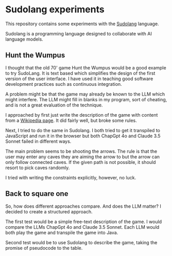 # Sudolang experiments

This repository contains some experiments with the [Sudolang](https://github.com/paralleldrive/sudolang-llm-support) language.

Sudolang is a programming language designed to collaborate with AI language models.

## Hunt the Wumpus

I thought that the old 70' game Hunt the Wumpus would be a good example to try SudoLang. It is text based which simplifies 
the design of the first version of the user interface. I have used it in teaching good software development practices 
such as continuous integration. 

A problem might be that the game may already be known to the LLM which might interfere. The LLM might fill in blanks
in my program, sort of cheating, and is not a great evaluation of the technique.

I approached by first just write the description of the game with content from a 
[Wikipedia page](https://en.wikipedia.org/wiki/Hunt_the_Wumpus). It did fairly well, but broke some rules.

Next, I tried to do the same in Sudolang. I both tried to get it transpiled to JavaScript and run it in the browser but 
both ChapGpt 4o and Claude 3.5 Sonnet failed in different ways. 

The main problem seems to be shooting the arrows. The rule is that the user may enter any caves they are aiming the arrow
to but the arrow can only follow connected caves. If the given path is not possible, it should resort to pick caves 
randomly.

I tried with writing the constraints explicitly, however, no luck.

## Back to square one

So, how does different approaches compare. And does the LLM matter? I decided to create a structured approach.

The first test would be a simple free-text description of the game. I would compare the LLMs ChapGpt 4o and Claude 3.5
Sonnet. Each LLM would both play the game and transpile the game into Java.

Second test would be to use Sudolang to describe the game, taking the promise of pseudocode to the table.
